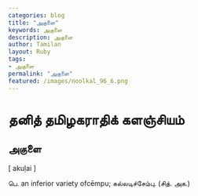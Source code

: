 ```yaml
---  
categories: blog  
title: "அகுளை"
keywords: அகுளை  
description: அகுளை
author: Tamilan  
layout: Ruby  
tags:     
- அகுளை
permalink: "அகுளை"  
featured: /images/noolkal_96_6.png  
--- 
```

# தனித் தமிழகராதிக் களஞ்சியம்
## அகுளை

[ akuḷai ]  
  
பெ. an inferior variety ofcēmpu; கல்லடிச்சேம்பு. (சித். அக.)